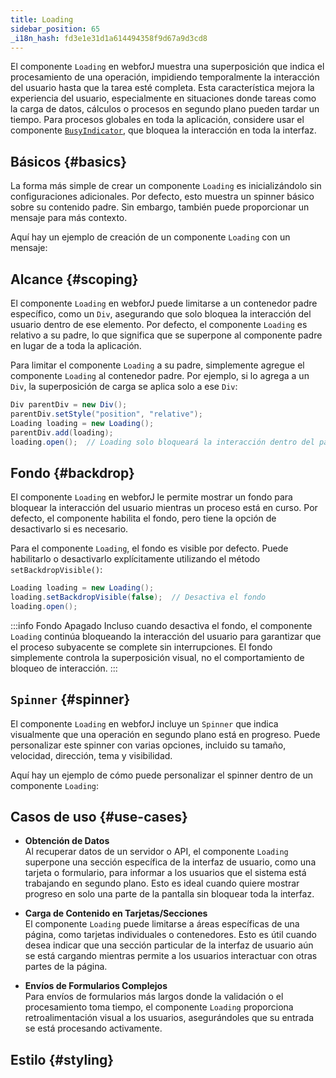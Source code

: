 ```yaml
---
title: Loading
sidebar_position: 65
_i18n_hash: fd3e1e31d1a614494358f9d67a9d3cd8
---
```

<DocChip chip="shadow" />
<DocChip chip="name" label="dwc-loading" />
<DocChip chip='since' label='24.10' />
<JavadocLink type="loading" location="com/webforj/component/loading/Loading" top='true'/>

El componente `Loading` en webforJ muestra una superposición que indica el procesamiento de una operación, impidiendo temporalmente la interacción del usuario hasta que la tarea esté completa. Esta característica mejora la experiencia del usuario, especialmente en situaciones donde tareas como la carga de datos, cálculos o procesos en segundo plano pueden tardar un tiempo. Para procesos globales en toda la aplicación, considere usar el componente [`BusyIndicator`](../components/busyindicator), que bloquea la interacción en toda la interfaz.

## Básicos {#basics}

La forma más simple de crear un componente `Loading` es inicializándolo sin configuraciones adicionales. Por defecto, esto muestra un spinner básico sobre su contenido padre. Sin embargo, también puede proporcionar un mensaje para más contexto.

Aquí hay un ejemplo de creación de un componente `Loading` con un mensaje:

<ComponentDemo 
path='/webforj/loadingdemo?' 
javaE='https://raw.githubusercontent.com/webforj/webforj-documentation/refs/heads/main/src/main/java/com/webforj/samples/views/loading/LoadingDemoView.java'
cssURL='/css/loadingstyles/loadingdemo.css'
height = '300px'
/>

## Alcance {#scoping}

El componente `Loading` en webforJ puede limitarse a un contenedor padre específico, como un `Div`, asegurando que solo bloquea la interacción del usuario dentro de ese elemento. Por defecto, el componente `Loading` es relativo a su padre, lo que significa que se superpone al componente padre en lugar de a toda la aplicación.

Para limitar el componente `Loading` a su padre, simplemente agregue el componente `Loading` al contenedor padre. Por ejemplo, si lo agrega a un `Div`, la superposición de carga se aplica solo a ese `Div`:

```java
Div parentDiv = new Div();  
parentDiv.setStyle("position", "relative");
Loading loading = new Loading();
parentDiv.add(loading);
loading.open();  // Loading solo bloqueará la interacción dentro del parentDiv
```

## Fondo {#backdrop}

El componente `Loading` en webforJ le permite mostrar un fondo para bloquear la interacción del usuario mientras un proceso está en curso. Por defecto, el componente habilita el fondo, pero tiene la opción de desactivarlo si es necesario.

Para el componente `Loading`, el fondo es visible por defecto. Puede habilitarlo o desactivarlo explícitamente utilizando el método `setBackdropVisible()`:

```java
Loading loading = new Loading();
loading.setBackdropVisible(false);  // Desactiva el fondo
loading.open();
```
:::info Fondo Apagado
Incluso cuando desactiva el fondo, el componente `Loading` continúa bloqueando la interacción del usuario para garantizar que el proceso subyacente se complete sin interrupciones. El fondo simplemente controla la superposición visual, no el comportamiento de bloqueo de interacción.
:::

## `Spinner` {#spinner}

El componente `Loading` en webforJ incluye un `Spinner` que indica visualmente que una operación en segundo plano está en progreso. Puede personalizar este spinner con varias opciones, incluido su tamaño, velocidad, dirección, tema y visibilidad.

Aquí hay un ejemplo de cómo puede personalizar el spinner dentro de un componente `Loading`:

<ComponentDemo 
path='/webforj/loadingspinnerdemo?' 
javaE='https://raw.githubusercontent.com/webforj/webforj-documentation/refs/heads/main/src/main/java/com/webforj/samples/views/loading/LoadingSpinnerDemoView.java'
cssURL='/css/loadingstyles/loadingspinnerdemo.css'
height = '300px'
/>

## Casos de uso {#use-cases}
- **Obtención de Datos**  
   Al recuperar datos de un servidor o API, el componente `Loading` superpone una sección específica de la interfaz de usuario, como una tarjeta o formulario, para informar a los usuarios que el sistema está trabajando en segundo plano. Esto es ideal cuando quiere mostrar progreso en solo una parte de la pantalla sin bloquear toda la interfaz.

- **Carga de Contenido en Tarjetas/Secciones**  
   El componente `Loading` puede limitarse a áreas específicas de una página, como tarjetas individuales o contenedores. Esto es útil cuando desea indicar que una sección particular de la interfaz de usuario aún se está cargando mientras permite a los usuarios interactuar con otras partes de la página.

- **Envíos de Formularios Complejos**  
   Para envíos de formularios más largos donde la validación o el procesamiento toma tiempo, el componente `Loading` proporciona retroalimentación visual a los usuarios, asegurándoles que su entrada se está procesando activamente.

## Estilo {#styling}

<TableBuilder name="Loading" />
